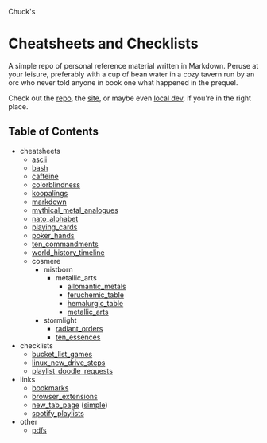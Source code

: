 <!---
make sure you're editing the template, doofus
--->

Chuck's
# Cheatsheets and Checklists

A simple repo of personal reference material written in Markdown. Peruse at your leisure, preferably with a cup of bean water in a cozy tavern run by an orc who never told anyone in book one what happened in the prequel.

Check out the [repo](https://github.com/buckmanc/cheatsheets_and_checklists), the [site](https://cheatsheets.buckman.cc), or maybe even [local dev](http://herschel.local:232/), if you're in the right place.

## Table of Contents

- cheatsheets<br>
    - <a href="cheatsheets/ascii">ascii</a><br>
    - <a href="cheatsheets/bash">bash</a><br>
    - <a href="cheatsheets/caffeine">caffeine</a><br>
    - <a href="cheatsheets/colorblindness">colorblindness</a><br>
    - <a href="cheatsheets/koopalings">koopalings</a><br>
    - <a href="cheatsheets/markdown">markdown</a><br>
    - <a href="cheatsheets/mythical_metal_analogues">mythical_metal_analogues</a><br>
    - <a href="cheatsheets/nato_alphabet">nato_alphabet</a><br>
    - <a href="cheatsheets/playing_cards">playing_cards</a><br>
    - <a href="cheatsheets/poker_hands">poker_hands</a><br>
    - <a href="cheatsheets/ten_commandments">ten_commandments</a><br>
    - <a href="cheatsheets/world_history_timeline">world_history_timeline</a><br>
    - cosmere<br>
        - mistborn<br>
            - metallic_arts<br>
                - <a href="cheatsheets/cosmere/mistborn/metallic_arts/allomantic_metals">allomantic_metals</a><br>
                - <a href="cheatsheets/cosmere/mistborn/metallic_arts/feruchemic_table">feruchemic_table</a><br>
                - <a href="cheatsheets/cosmere/mistborn/metallic_arts/hemalurgic_table">hemalurgic_table</a><br>
                - <a href="cheatsheets/cosmere/mistborn/metallic_arts/metallic_arts">metallic_arts</a><br>
        - stormlight<br>
            - <a href="cheatsheets/cosmere/stormlight/radiant_orders">radiant_orders</a><br>
            - <a href="cheatsheets/cosmere/stormlight/ten_essences">ten_essences</a><br>
- checklists<br>
    - <a href="checklists/bucket_list_games">bucket_list_games</a><br>
    - <a href="checklists/linux_new_drive_steps">linux_new_drive_steps</a><br>
    - <a href="checklists/playlist_doodle_requests">playlist_doodle_requests</a><br>
- links<br>
    - <a href="links/bookmarks">bookmarks</a><br>
    - <a href="links/browser_extensions">browser_extensions</a><br>
    - <a href="links/new_tab_page">new_tab_page</a> (<a href="html/new_tab_page_simple.html">simple</a>)<br>
    - <a href="links/spotify_playlists">spotify_playlists</a><br>
- other<br>
    - <a href="pdfs/pdfs">pdfs</a><br>
